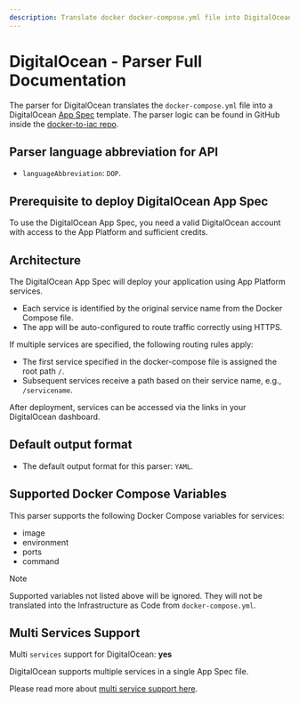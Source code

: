 ```yaml
---
description: Translate docker docker-compose.yml file into DigitalOcean Infrastructure as Code with DeployStack
---
```


# DigitalOcean - Parser Full Documentation

The parser for DigitalOcean translates the `docker-compose.yml` file into a DigitalOcean [App Spec](https://docs.digitalocean.com/products/app-platform/) template. The parser logic can be found in GitHub inside the [docker-to-iac repo](https://github.com/deploystackio/docker-to-iac/blob/main/src/parsers/digitalocean.ts).

## Parser language abbreviation for API

- `languageAbbreviation`: `DOP`.

## Prerequisite to deploy DigitalOcean App Spec

To use the DigitalOcean App Spec, you need a valid DigitalOcean account with access to the App Platform and sufficient credits.

## Architecture

The DigitalOcean App Spec will deploy your application using App Platform services.

- Each service is identified by the original service name from the Docker Compose file.
- The app will be auto-configured to route traffic correctly using HTTPS.

If multiple services are specified, the following routing rules apply:

- The first service specified in the docker-compose file is assigned the root path `/`.
- Subsequent services receive a path based on their service name, e.g., `/servicename`.

After deployment, services can be accessed via the links in your DigitalOcean dashboard.

## Default output format

- The default output format for this parser: `YAML`.

## Supported Docker Compose Variables

This parser supports the following Docker Compose variables for services:

- image
- environment
- ports
- command

> [!NOTE]
> Supported variables not listed above will be ignored. They will not be translated into the Infrastructure as Code from `docker-compose.yml`.

## Multi Services Support

Multi `services` support for DigitalOcean: __yes__

DigitalOcean supports multiple services in a single App Spec file.

Please read more about [multi service support here](/docs/docker-to-iac/multi-services-support.md).
